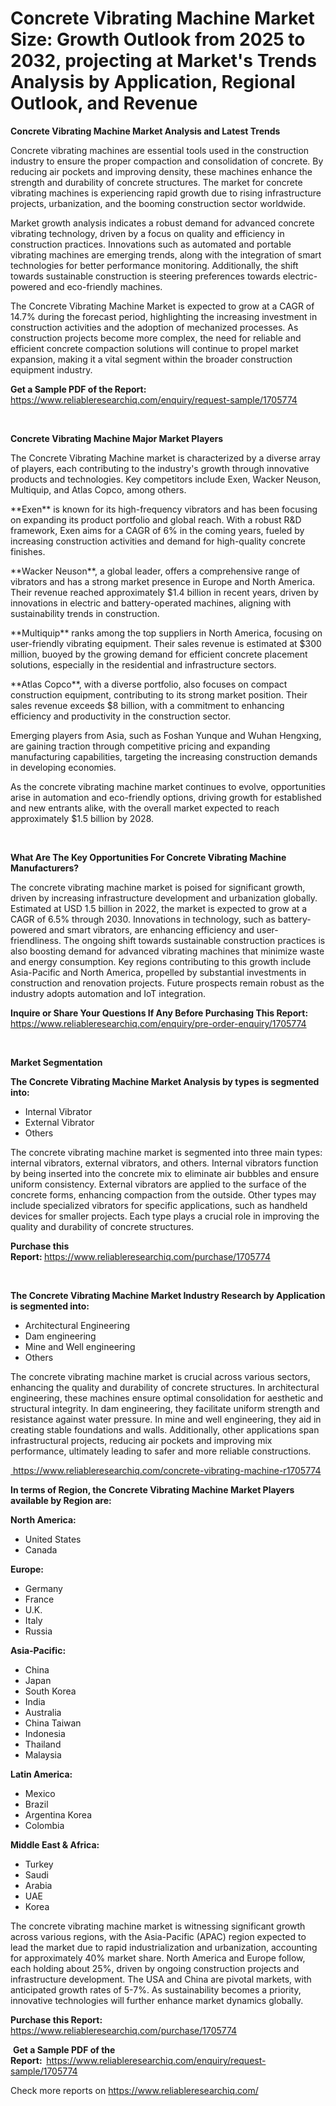 <p><h1>Concrete Vibrating Machine Market Size: Growth Outlook from 2025 to 2032, projecting at Market's Trends Analysis by Application, Regional Outlook, and Revenue</h1></p><p><strong>Concrete Vibrating Machine Market Analysis and Latest Trends</strong></p>
<p><p>Concrete vibrating machines are essential tools used in the construction industry to ensure the proper compaction and consolidation of concrete. By reducing air pockets and improving density, these machines enhance the strength and durability of concrete structures. The market for concrete vibrating machines is experiencing rapid growth due to rising infrastructure projects, urbanization, and the booming construction sector worldwide.</p><p>Market growth analysis indicates a robust demand for advanced concrete vibrating technology, driven by a focus on quality and efficiency in construction practices. Innovations such as automated and portable vibrating machines are emerging trends, along with the integration of smart technologies for better performance monitoring. Additionally, the shift towards sustainable construction is steering preferences towards electric-powered and eco-friendly machines.</p><p>The Concrete Vibrating Machine Market is expected to grow at a CAGR of 14.7% during the forecast period, highlighting the increasing investment in construction activities and the adoption of mechanized processes. As construction projects become more complex, the need for reliable and efficient concrete compaction solutions will continue to propel market expansion, making it a vital segment within the broader construction equipment industry.</p></p>
<p><strong>Get a Sample PDF of the Report:&nbsp;</strong> <a href="https://www.reliableresearchiq.com/enquiry/request-sample/1705774?utm_campaign=2247&utm_medium=2&utm_source=Github&utm_content=ia&utm_term=27032025&utm_id=concrete-vibrating-machine">https://www.reliableresearchiq.com/enquiry/request-sample/1705774</a></p>
<p>&nbsp;</p>
<p><strong>Concrete Vibrating Machine Major Market Players</strong></p>
<p><p>The Concrete Vibrating Machine market is characterized by a diverse array of players, each contributing to the industry's growth through innovative products and technologies. Key competitors include Exen, Wacker Neuson, Multiquip, and Atlas Copco, among others.</p><p>**Exen** is known for its high-frequency vibrators and has been focusing on expanding its product portfolio and global reach. With a robust R&D framework, Exen aims for a CAGR of 6% in the coming years, fueled by increasing construction activities and demand for high-quality concrete finishes.</p><p>**Wacker Neuson**, a global leader, offers a comprehensive range of vibrators and has a strong market presence in Europe and North America. Their revenue reached approximately $1.4 billion in recent years, driven by innovations in electric and battery-operated machines, aligning with sustainability trends in construction.</p><p>**Multiquip** ranks among the top suppliers in North America, focusing on user-friendly vibrating equipment. Their sales revenue is estimated at $300 million, buoyed by the growing demand for efficient concrete placement solutions, especially in the residential and infrastructure sectors.</p><p>**Atlas Copco**, with a diverse portfolio, also focuses on compact construction equipment, contributing to its strong market position. Their sales revenue exceeds $8 billion, with a commitment to enhancing efficiency and productivity in the construction sector.</p><p>Emerging players from Asia, such as Foshan Yunque and Wuhan Hengxing, are gaining traction through competitive pricing and expanding manufacturing capabilities, targeting the increasing construction demands in developing economies.</p><p>As the concrete vibrating machine market continues to evolve, opportunities arise in automation and eco-friendly options, driving growth for established and new entrants alike, with the overall market expected to reach approximately $1.5 billion by 2028.</p></p>
<p>&nbsp;</p>
<p><strong>What Are The Key Opportunities For Concrete Vibrating Machine Manufacturers?</strong></p>
<p><p>The concrete vibrating machine market is poised for significant growth, driven by increasing infrastructure development and urbanization globally. Estimated at USD 1.5 billion in 2022, the market is expected to grow at a CAGR of 6.5% through 2030. Innovations in technology, such as battery-powered and smart vibrators, are enhancing efficiency and user-friendliness. The ongoing shift towards sustainable construction practices is also boosting demand for advanced vibrating machines that minimize waste and energy consumption. Key regions contributing to this growth include Asia-Pacific and North America, propelled by substantial investments in construction and renovation projects. Future prospects remain robust as the industry adopts automation and IoT integration.</p></p>
<p><strong>Inquire or Share Your Questions If Any Before Purchasing This Report:</strong> <a href="https://www.reliableresearchiq.com/enquiry/pre-order-enquiry/1705774?utm_campaign=2247&utm_medium=2&utm_source=Github&utm_content=ia&utm_term=27032025&utm_id=concrete-vibrating-machine">https://www.reliableresearchiq.com/enquiry/pre-order-enquiry/1705774</a></p>
<p>&nbsp;</p>
<p><strong>Market Segmentation</strong></p>
<p><strong>The Concrete Vibrating Machine Market Analysis by types is segmented into:</strong></p>
<p><ul><li>Internal Vibrator</li><li>External Vibrator</li><li>Others</li></ul></p>
<p><p>The concrete vibrating machine market is segmented into three main types: internal vibrators, external vibrators, and others. Internal vibrators function by being inserted into the concrete mix to eliminate air bubbles and ensure uniform consistency. External vibrators are applied to the surface of the concrete forms, enhancing compaction from the outside. Other types may include specialized vibrators for specific applications, such as handheld devices for smaller projects. Each type plays a crucial role in improving the quality and durability of concrete structures.</p></p>
<p><strong>Purchase this Report:&nbsp;</strong><a href="https://www.reliableresearchiq.com/purchase/1705774?utm_campaign=2247&utm_medium=2&utm_source=Github&utm_content=ia&utm_term=27032025&utm_id=concrete-vibrating-machine">https://www.reliableresearchiq.com/purchase/1705774</a></p>
<p>&nbsp;</p>
<p><strong>The Concrete Vibrating Machine Market Industry Research by Application is segmented into:</strong></p>
<p><ul><li>Architectural Engineering</li><li>Dam engineering</li><li>Mine and Well engineering</li><li>Others</li></ul></p>
<p><p>The concrete vibrating machine market is crucial across various sectors, enhancing the quality and durability of concrete structures. In architectural engineering, these machines ensure optimal consolidation for aesthetic and structural integrity. In dam engineering, they facilitate uniform strength and resistance against water pressure. In mine and well engineering, they aid in creating stable foundations and walls. Additionally, other applications span infrastructural projects, reducing air pockets and improving mix performance, ultimately leading to safer and more reliable constructions.</p></p>
<p><a href="https://www.reliableresearchiq.com/concrete-vibrating-machine-r1705774?utm_campaign=2247&utm_medium=2&utm_source=Github&utm_content=ia&utm_term=27032025&utm_id=concrete-vibrating-machine">&nbsp;https://www.reliableresearchiq.com/concrete-vibrating-machine-r1705774</a></p>
<p><strong>In terms of Region, the Concrete Vibrating Machine Market Players available by Region are:</strong></p>
<p>
    <p> <strong> North America: </strong>
        <ul>
            <li>United States</li>
            <li>Canada</li>
        </ul>
        </p> 
    <p> <strong> Europe: </strong>
        <ul>
            <li>Germany</li>
            <li>France</li>
            <li>U.K.</li>
            <li>Italy</li>
            <li>Russia</li>
        </ul>
        </p> 
    <p> <strong> Asia-Pacific: </strong>
        <ul>
            <li>China</li>
            <li>Japan</li>
            <li>South Korea</li>
            <li>India</li>
            <li>Australia</li>
            <li>China Taiwan</li>
            <li>Indonesia</li>
            <li>Thailand</li>
            <li>Malaysia</li>
        </ul>
        </p> 
    <p> <strong> Latin America: </strong>
        <ul>
            <li>Mexico</li>
            <li>Brazil</li>
            <li>Argentina Korea</li>
            <li>Colombia</li>
        </ul>
        </p> 
    <p> <strong> Middle East & Africa: </strong>
        <ul>
            <li>Turkey</li>
            <li>Saudi</li>
            <li>Arabia</li>
            <li>UAE</li>
            <li>Korea</li>
        </ul>
    </p>
    </p>
<p><p>The concrete vibrating machine market is witnessing significant growth across various regions, with the Asia-Pacific (APAC) region expected to lead the market due to rapid industrialization and urbanization, accounting for approximately 40% market share. North America and Europe follow, each holding about 25%, driven by ongoing construction projects and infrastructure development. The USA and China are pivotal markets, with anticipated growth rates of 5-7%. As sustainability becomes a priority, innovative technologies will further enhance market dynamics globally.</p></p>
<p><strong>Purchase this Report: </strong><a href="https://www.reliableresearchiq.com/purchase/1705774?utm_campaign=2247&utm_medium=2&utm_source=Github&utm_content=ia&utm_term=27032025&utm_id=concrete-vibrating-machine">https://www.reliableresearchiq.com/purchase/1705774</a></p>
<p>&nbsp;<strong>Get a Sample PDF of the Report:&nbsp;&nbsp;</strong><a href="https://www.reliableresearchiq.com/enquiry/request-sample/1705774?utm_campaign=2247&utm_medium=2&utm_source=Github&utm_content=ia&utm_term=27032025&utm_id=concrete-vibrating-machine">https://www.reliableresearchiq.com/enquiry/request-sample/1705774</a></p>
<p><strong></strong></p>
<p>Check more reports on <a href="https://www.reliableresearchiq.com/?utm_campaign=2247&utm_medium=2&utm_source=Github&utm_content=ia&utm_term=27032025&utm_id=concrete-vibrating-machine">https://www.reliableresearchiq.com/</a></p>